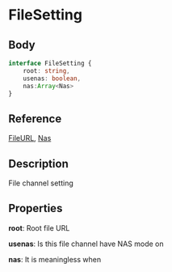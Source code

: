 # FileSetting

## Body
```typescript
interface FileSetting {
    root: string,
    usenas: boolean,
    nas:Array<Nas>
}
```

## Reference

[FileURL](./../element/FileURL.md), 
[Nas](./Nas.md)

## Description

File channel setting

## Properties

**root**: Root file URL

**usenas**: Is this file channel have NAS mode on

**nas**: It is meaningless when 
